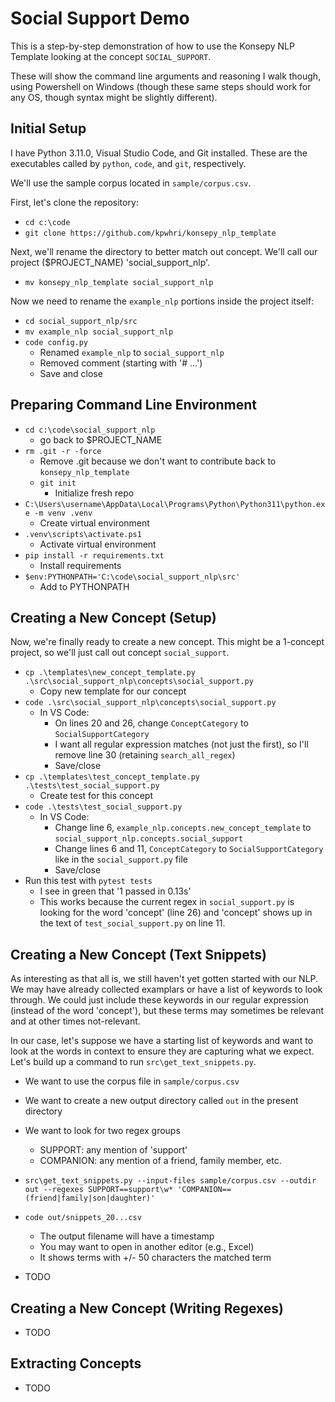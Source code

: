 
# Social Support Demo

This is a step-by-step demonstration of how to use the Konsepy NLP Template looking at the concept `SOCIAL_SUPPORT`.

These will show the command line arguments and reasoning I walk though, using Powershell on Windows (though these same steps should work for any OS, though syntax might be slightly different).

## Initial Setup

I have Python 3.11.0, Visual Studio Code, and Git installed. These are the executables called by `python`, `code`, and `git`, respectively.

We'll use the sample corpus located in `sample/corpus.csv`.

First, let's clone the repository:

* `cd c:\code`
* `git clone https://github.com/kpwhri/konsepy_nlp_template`

Next, we'll rename the directory to better match out concept. We'll call our project ($PROJECT_NAME) 'social_support_nlp'.

* `mv konsepy_nlp_template social_support_nlp`

Now we need to rename the `example_nlp` portions inside the project itself:

* `cd social_support_nlp/src`
* `mv example_nlp social_support_nlp`
* `code config.py`
  * Renamed `example_nlp` to `social_support_nlp`
  * Removed comment (starting with '# ...')
  * Save and close

## Preparing Command Line Environment

* `cd c:\code\social_support_nlp`
  * go back to $PROJECT_NAME
* `rm .git -r -force`
  * Remove .git because we don't want to contribute back to `konsepy_nlp_template`
  * `git init`
    * Initialize fresh repo
* `C:\Users\username\AppData\Local\Programs\Python\Python311\python.exe -m venv .venv`
  * Create virtual environment
* `.venv\scripts\activate.ps1`
  * Activate virtual environment
* `pip install -r requirements.txt`
  * Install requirements
* `$env:PYTHONPATH='C:\code\social_support_nlp\src'`
  * Add to PYTHONPATH

## Creating a New Concept (Setup)

Now, we're finally ready to create a new concept. This might be a 1-concept project, so we'll just call out concept `social_support`.

* `cp .\templates\new_concept_template.py .\src\social_support_nlp\concepts\social_support.py`
  * Copy new template for our concept
* `code .\src\social_support_nlp\concepts\social_support.py`
  * In VS Code:
    * On lines 20 and 26, change `ConceptCategory` to `SocialSupportCategory`
    * I want all regular expression matches (not just the first), so I'll remove line 30 (retaining `search_all_regex`)
    * Save/close
* `cp .\templates\test_concept_template.py .\tests\test_social_support.py`
  * Create test for this concept
* `code .\tests\test_social_support.py`
  * In VS Code:
    * Change line 6, `example_nlp.concepts.new_concept_template` to `social_support_nlp.concepts.social_support`
    * Change lines 6 and 11, `ConceptCategory` to `SocialSupportCategory` like in the `social_support.py` file
    * Save/close
* Run this test with `pytest tests`
  * I see in green that '1 passed in 0.13s'
  * This works because the current regex in `social_support.py` is looking for the word 'concept' (line 26) and 'concept' shows up in the text of `test_social_support.py` on line 11.


## Creating a New Concept (Text Snippets)

As interesting as that all is, we still haven't yet gotten started with our NLP. We may have already collected examplars or have a list of keywords to look through. We could just include these keywords in our regular expression (instead of the word 'concept'), but these terms may sometimes be relevant and at other times not-relevant.

In our case, let's suppose we have a starting list of keywords and want to look at the words in context to ensure they are capturing what we expect. Let's build up a command to run `src\get_text_snippets.py`.

* We want to use the corpus file in `sample/corpus.csv`
* We want to create a new output directory called `out` in the present directory
* We want to look for two regex groups
  * SUPPORT: any mention of 'support'
  * COMPANION: any mention of a friend, family member, etc.

* `src\get_text_snippets.py --input-files sample/corpus.csv --outdir out --regexes SUPPORT==support\w* 'COMPANION==(friend|family|son|daughter)'`
* `code out/snippets_20...csv`
  * The output filename will have a timestamp
  * You may want to open in another editor (e.g., Excel)
  * It shows terms with +/- 50 characters the matched term

* TODO


## Creating a New Concept (Writing Regexes)

* TODO

## Extracting Concepts

* TODO

